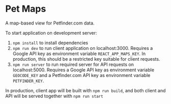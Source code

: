 # Pet Maps

A map-based view for Petfinder.com data.

To start application on development server:
1. `npm install` to install dependencies
2. `npm run dev` to run client application on localhost:3000. Requires a Google API key as environment variable `REACT_APP_MAPS_KEY`. In production, this should be a restricted key suitable for client requests.
3. `npm run server` to run required server for API requests on localhost:5000. Requires a Google API key as environment variable `GEOCODE_KEY` and a Petfinder.com API key as environment variable `PETFINDER_KEY`.

In production, client app will be built with `npm run build`, and both client and API will be served together with `npm run start`